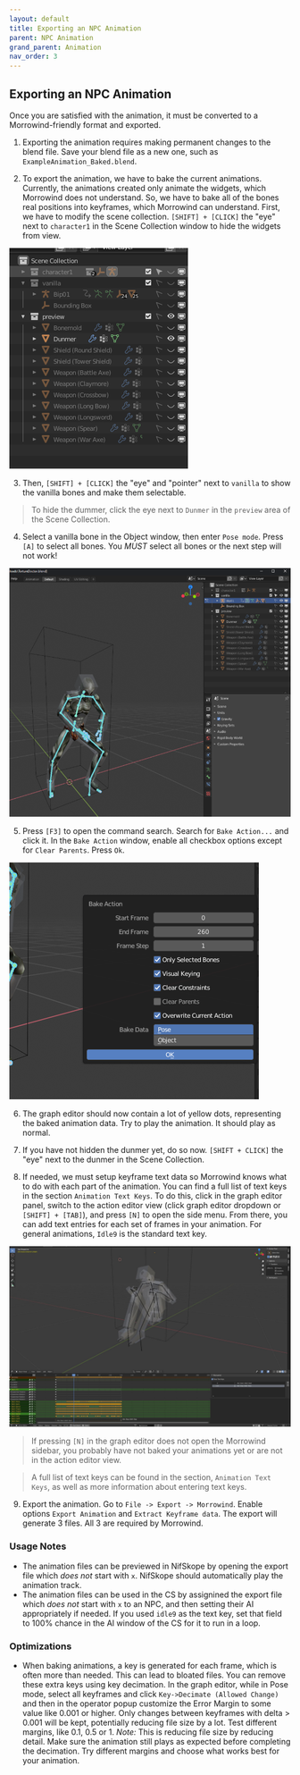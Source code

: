```yaml
---
layout: default
title: Exporting an NPC Animation
parent: NPC Animation
grand_parent: Animation
nav_order: 3
---
```


## Exporting an NPC Animation

Once you are satisfied with the animation, it must be converted to a Morrowind-friendly format and exported.

1. Exporting the animation requires making permanent changes to the blend file. Save your blend file as a new one, such as `ExampleAnimation_Baked.blend`.

2. To export the animation, we have to bake the current animations. Currently, the animations created only animate the widgets, which Morrowind does not understand. So, we have to bake all of the bones real positions into keyframes, which Morrowind can understand. First, we have to modify the scene collection. `[SHIFT] + [CLICK]` the "eye" next to `character1` in the Scene Collection window to hide the widgets from view.

![Scene Collection.](./images/scene-collection.png)

3. Then, `[SHIFT] + [CLICK]` the "eye" and "pointer" next to `vanilla` to show the vanilla bones and make them selectable.

> To hide the dummer, click the eye next to `Dunmer` in the `preview` area of the Scene Collection.

4. Select a vanilla bone in the Object window, then enter `Pose mode`. Press `[A]` to select all bones. You _MUST_ select all bones or the next step will not work!

![Vanilla bones.](./images/dunmer-vanillabones.png)

5. Press `[F3]` to open the command search. Search for `Bake Action...` and click it. In the `Bake Action` window, enable all checkbox options except for `Clear Parents`. Press `Ok`.

![Bake Action.](./images/bake-action.png)

6. The graph editor should now contain a lot of yellow dots, representing the baked animation data. Try to play the animation. It should play as normal.

7. If you have not hidden the dunmer yet, do so now. `[SHIFT + CLICK]` the "eye" next to the dunmer in the Scene Collection.

8. If needed, we must setup keyframe text data so Morrowind knows what to do with each part of the animation. You can find a full list of text keys in the section `Animation Text Keys`. To do this, click in the graph editor panel, switch to the action editor view (click graph editor dropdown or `[SHIFT] + [TAB]`), and press `[N]` to open the side menu. From there, you can add text entries for each set of frames in your animation. For general animations, `Idle9` is the standard text key.

![Text Keys.](./images/text-keys.png)

> If pressing `[N]` in the graph editor does not open the Morrowind sidebar, you probably have not baked your animations yet or are not in the action editor view.

> A full list of text keys can be found in the section, `Animation Text Keys`, as well as more information about entering text keys.

9. Export the animation. Go to `File -> Export -> Morrowind`. Enable options `Export Animation` and `Extract Keyframe data`. The export will generate 3 files. All 3 are required by Morrowind.

### Usage Notes

- The animation files can be previewed in NifSkope by opening the export file which _does not_ start with `x`. NifSkope should automatically play the animation track.
- The animation files can be used in the CS by assignined the export file which _does not_ start with `x` to an NPC, and then setting their AI appropriately if needed. If you used `idle9` as the text key, set that field to 100% chance in the AI window of the CS for it to run in a loop.

### Optimizations

- When baking animations, a key is generated for each frame, which is often more than needed. This can lead to bloated files. You can remove these extra keys using key decimation. In the graph editor, while in Pose mode, select all keyframes and click `Key->Decimate (Allowed Change)` and then in the operator popup customize the Error Margin to some value like 0.001 or higher. Only changes between keyframes with delta > 0.001 will be kept, potentially reducing file size by a lot. Test different margins, like 0.1, 0.5 or 1. _Note:_ This is reducing file size by reducing detail. Make sure the animation still plays as expected before completing the decimation. Try different margins and choose what works best for your animation.
